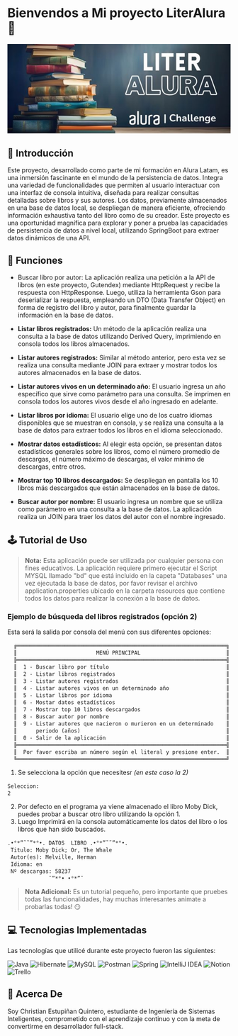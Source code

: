 <h1>Bienvendos a Mi proyecto LiterAlura 🚀</h1>
<img src="src/main/java/com/Ivesqui/literalura/literAlura.jpg" width="600">

## 📖 Introducción
Este proyecto, desarrollado como parte de mi formación en Alura Latam, es una inmersión fascinante en el mundo de la persistencia de datos. 
Integra una variedad de funcionalidades que permiten al usuario interactuar con una interfaz de consola intuitiva, diseñada para realizar consultas detalladas sobre libros y sus autores. 
Los datos, previamente almacenados en una base de datos local, se despliegan de manera eficiente, ofreciendo información exhaustiva tanto del libro como de su creador. Este proyecto es una oportunidad magnífica para explorar 
y poner a prueba las capacidades de persistencia de datos a nivel local, utilizando SpringBoot para extraer datos dinámicos de una API.


## 🔧 Funciones
- Buscar libro por autor: La aplicación realiza una petición a la API de libros (en este proyecto, Gutendex) mediante 
HttpRequest y recibe la respuesta con HttpResponse. Luego, utiliza la herramienta Gson para deserializar la respuesta, 
empleando un DTO (Data Transfer Object) en forma de registro del libro y autor, para finalmente guardar la información en la base de datos.


- **Listar libros registrados:** Un método de la aplicación realiza una consulta a la base de datos utilizando Derived Query, 
imprimiendo en consola todos los libros almacenados.


- **Listar autores registrados:** Similar al método anterior, pero esta vez se realiza una consulta mediante JOIN para 
extraer y mostrar todos los autores almacenados en la base de datos.


- **Listar autores vivos en un determinado año:** El usuario ingresa un año específico que sirve como parámetro para una 
consulta. Se imprimen en consola todos los autores vivos desde el año ingresado en adelante.


- **Listar libros por idioma:** El usuario elige uno de los cuatro idiomas disponibles que se muestran en consola, 
y se realiza una consulta a la base de datos para extraer todos los libros en el idioma seleccionado.


- **Mostrar datos estadísticos:** Al elegir esta opción, se presentan datos estadísticos generales sobre los libros, 
como el número promedio de descargas, el número máximo de descargas, el valor mínimo de descargas, entre otros.


- **Mostrar top 10 libros descargados:** Se despliegan en pantalla los 10 libros más descargados 
que están almacenados en la base de datos.

- **Buscar autor por nombre:** El usuario ingresa un nombre que se utiliza como parámetro en una consulta a la base de datos.
La aplicación realiza un JOIN para traer los datos del autor con el nombre ingresado.


## 🕹️ Tutorial de Uso
>**Nota:** 
>Esta aplicación puede ser utilizada por cualquier persona con fines educativos.
>La aplicación requiere primero ejecutar el Script MYSQL llamado "bd" que está incluido en la capeta "Databases"
>una vez ejecutada la base de datos, por favor revisar el archivo application.properties ubicado en la carpeta resources
>que contiene todos los datos para realizar la conexión a la base de datos.
### Ejemplo de búsqueda del libros registrados (opción 2)
Esta será la salida por consola del menú con sus diferentes opciones:
```
  ╔══════════════════════════════════════════════════════════════════╗
  ║                         MENÚ PRINCIPAL                           ║
  ╠══════════════════════════════════════════════════════════════════╣
  ║  1 - Buscar libro por título                                     ║
  ║  2 - Listar libros registrados                                   ║
  ║  3 - Listar autores registrados                                  ║
  ║  4 - Listar autores vivos en un determinado año                  ║
  ║  5 - Listar libros por idioma                                    ║
  ║  6 - Mostar datos estadísticos                                   ║
  ║  7 - Mostrar top 10 libros descargados                           ║
  ║  8 - Buscar autor por nombre                                     ║
  ║  9 - Listar autores que nacieron o murieron en un determinado    ║
  ║      periodo (años)                                              ║
  ║  0 - Salir de la aplicación                                      ║
  ╠══════════════════════════════════════════════════════════════════╣
  ║  Por favor escriba un número según el literal y presione enter.  ║
  ╚══════════════════════════════════════════════════════════════════╝
```
1. Se selecciona la opción que necesitesr *(en este caso la 2)* 
```
Seleccion:
2
```
2. Por defecto en el programa ya viene almacenado el libro Moby Dick, puedes probar a buscar otro libro
utilizando la opción 1.
3. Luego Imprimirá en la consola automáticamente los datos del libro o los libros que han sido buscados.
```
.•°*”˜˜”*°•. DATOS  LIBRO .•°*”˜˜”*°•. 
 Titulo: Moby Dick; Or, The Whale 
 Autor(es): Melville, Herman 
 Idioma: en 
 Nº descargas: 58237 
             ˜”*°• •°*”˜ 
```

>**Nota Adicional:** Es un tutorial pequeño, pero importante que pruebes todas las funcionalidades, 
> hay muchas interesantes animate a probarlas todas! 😏

## 💻 Tecnologias Implementadas
Las tecnologías que utilicé durante este proyecto fueron las siguientes:


![Java](https://img.shields.io/badge/java-%23ED8B00.svg?style=for-the-badge&logo=openjdk&logoColor=white)
 ![Hibernate](https://img.shields.io/badge/Hibernate-59666C?style=for-the-badge&logo=Hibernate&logoColor=white)
  ![MySQL](https://img.shields.io/badge/mysql-4479A1.svg?style=for-the-badge&logo=mysql&logoColor=white)
  ![Postman](https://img.shields.io/badge/Postman-FF6C37?style=for-the-badge&logo=postman&logoColor=white)
  ![Spring](https://img.shields.io/badge/spring-%236DB33F.svg?style=for-the-badge&logo=spring&logoColor=white)
  ![IntelliJ IDEA](https://img.shields.io/badge/IntelliJIDEA-000000.svg?style=for-the-badge&logo=intellij-idea&logoColor=white)
  ![Notion](https://img.shields.io/badge/Notion-%23000000.svg?style=for-the-badge&logo=notion&logoColor=white)
 ![Trello](https://img.shields.io/badge/Trello-%23026AA7.svg?style=for-the-badge&logo=Trello&logoColor=white)

## 👤 Acerca De
Soy Christian Estupiñan Quintero, estudiante de Ingeniería de Sistemas Inteligentes, comprometido con el aprendizaje 
continuo y con la meta de convertirme en desarrollador full-stack.




